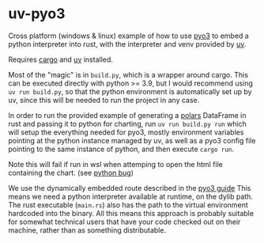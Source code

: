 # uv-pyo3

Cross platform (windows & linux) example of how to use [pyo3](https://pyo3.rs/) to embed a python interpreter into rust, 
with the interpreter and venv provided by [uv](https://docs.astral.sh/uv/).

Requires [cargo](https://doc.rust-lang.org/cargo/getting-started/installation.html) and [uv](https://docs.astral.sh/uv/getting-started/installation/) installed.

Most of the "magic" is in `build.py`, which is a wrapper around cargo. This can be executed directly with python >= 3.9, but I would recommend using `uv run build.py`,
so that the python environment is automatically set up by uv, since this will be needed to run the project in any case.

In order to run the provided example of generating a [polars](https://pola.rs/) DataFrame in rust and passing it to python for charting, run `uv run build.py run` 
which will setup the everything needed for pyo3, mostly environment variables pointing at the python instance managed by uv, as well as a pyo3 config file pointing to the same instance of python,
and then execute `cargo run`.

Note this will fail if run in wsl when attemping to open the html file containing the chart. (see [python bug](https://github.com/python/cpython/issues/89752))

We use the dynamically embedded route described in the [pyo3 guide](https://pyo3.rs/main/building-and-distribution#dynamically-embedding-the-python-interpreter)
This means we need a python interpreter available at runtime, on the dylib path.
The rust executable (`main.rs`) also has the path to the virtual environment hardcoded into the binary.
All this means this approach is probably suitable for somewhat technical users that have your code checked out on their machine, rather than as something distributable.

